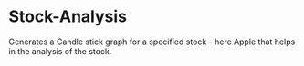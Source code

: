 # Stock-Analysis

Generates a Candle stick graph for a specified stock - here Apple that helps in the analysis of the stock.
